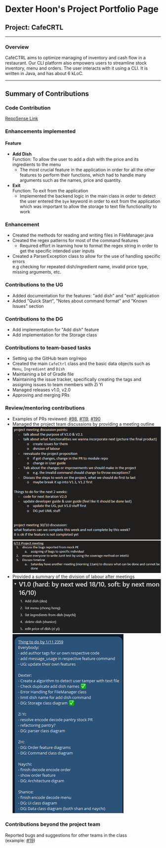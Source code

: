 # Dexter Hoon's Project Portfolio Page
## Project: CafeCRTL

-----------------------------------------------------------------------------------------------
### **Overview**
CaféCTRL aims to optimize managing of inventory and cash flow in a restaurant. Our CLI platform also empowers users to streamline stock inventory, menu and orders. The user interacts with it using a CLI. It is written in Java, and has about 6 kLoC.

-----------------------------------------------------------------------------------------------

## **Summary of Contributions**

### Code Contribution
[RepoSense Link](https://nus-cs2113-ay2324s1.github.io/tp-dashboard/?search=&sort=groupTitle&sortWithin=title&timeframe=commit&mergegroup=&groupSelect=groupByRepos&breakdown=true&checkedFileTypes=docs~functional-code~test-code&since=2023-09-22&tabOpen=true&tabType=authorship&tabAuthor=DextheChik3n&tabRepo=AY2324S1-CS2113-T17-2%2Ftp%5Bmaster%5D&authorshipIsMergeGroup=false&authorshipFileTypes=docs~functional-code~test-code&authorshipIsBinaryFileTypeChecked=false&authorshipIsIgnoredFilesChecked=false)

### Enhancements implemented
#### Feature
* **Add Dish** <br>
    Function: To allow the user to add a dish with the price and its ingredients to the menu<br>
  * The most crucial feature in the application in order for all the other features to perform their functions, which had to handle many arguments such as the names, price and quantity.
* **Exit** <br>
    Function: To exit from the application
  * Implemented the backend logic in the main class in order to detect the user entered the `bye` keyword in order to exit from the application which was important to allow the storage to text file functionality to work

### Enhancement
* Created the methods for reading and writing files in FileManager.java
* Created the regex patterns for most of the command features <br>
  * Required effort in learning how to format the regex string in order to get the specific intended user inputs 
* Created a ParserException class to allow for the use of handling specific errors<br>
e.g checking for repeated dish/ingredient name, invalid price type, missing arguments, etc.

### Contributions to the UG
* Added documentation for the features: "add dish" and "exit" application
* Added "Quick Start", "Notes about command format" and "Known Issues" section

### Contributions to the DG
* Add implementation for "Add dish" feature
* Add implementation for the Storage class

### Contributions to team-based tasks
* Setting up the GitHub team org/repo
* Created the main `CafeCtrl` class and the basic data objects such as `Menu`, `Ingredient` and `Dish`
* Maintaining a bit of Gradle file
* Maintaining the issue tracker, specifically creating the tags and assigning issues to team members with Zi Yi
* Managed releases v1.0, v2.0
* Approving and merging PRs

### Review/mentoring contributions
* Examples of PRs reviewed:
[#98](https://github.com/AY2324S1-CS2113-T17-2/tp/pull/98), [#119](https://github.com/AY2324S1-CS2113-T17-2/tp/pull/119), [#190](https://github.com/AY2324S1-CS2113-T17-2/tp/pull/190)
* Managed the project team discussions by providing a meeting outline
![Screenshot of Project Outline 1](../images_PPP/dexter/project_discussion1.png)<br>
![Screenshot of Project Outline 2](../images_PPP/dexter/project_discussion2.png)<br>
* Provided a summary of the division of labour after meetings
![Notion Screenshot](../images_PPP/dexter/division_of_labour1.png)<br>
![Telegram Screenshot](../images_PPP/dexter/division_of_labour.png)<br>

### Contributions beyond the project team
Reported bugs and suggestions for other teams in the class <br>
(example: [#19](https://github.com/nus-cs2113-AY2324S1/tp/pull/19))
